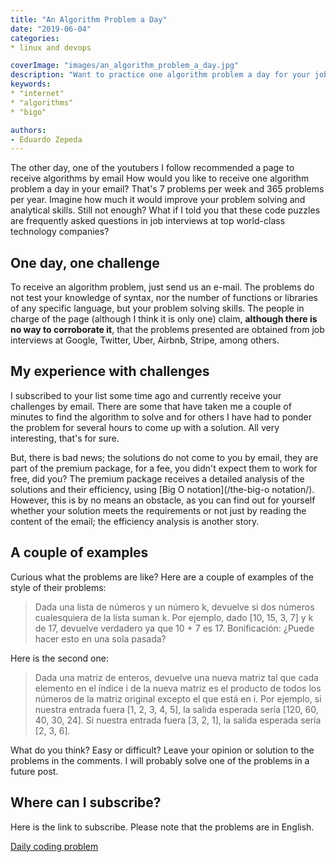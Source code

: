 ```yaml
---
title: "An Algorithm Problem a Day"
date: "2019-06-04"
categories:
* linux and devops

coverImage: "images/an_algorithm_problem_a_day.jpg"
description: "Want to practice one algorithm problem a day for your job interviews? Check out this free page to do it."
keywords:
* "internet"
* "algorithms"
* "bigo"

authors:
- Eduardo Zepeda
---
```


The other day, one of the youtubers I follow recommended a page to receive algorithms by email How would you like to receive one algorithm problem a day in your email? That's 7 problems per week and 365 problems per year. Imagine how much it would improve your problem solving and analytical skills. Still not enough? What if I told you that these code puzzles are frequently asked questions in job interviews at top world-class technology companies?

## One day, one challenge

To receive an algorithm problem, just send us an e-mail. The problems do not test your knowledge of syntax, nor the number of functions or libraries of any specific language, but your problem solving skills. The people in charge of the page (although I think it is only one) claim, **although there is no way to corroborate it**, that the problems presented are obtained from job interviews at Google, Twitter, Uber, Airbnb, Stripe, among others.

## My experience with challenges

I subscribed to your list some time ago and currently receive your challenges by email. There are some that have taken me a couple of minutes to find the algorithm to solve and for others I have had to ponder the problem for several hours to come up with a solution. All very interesting, that's for sure.

But, there is bad news; the solutions do not come to you by email, they are part of the premium package, for a fee, you didn't expect them to work for free, did you? The premium package receives a detailed analysis of the solutions and their efficiency, using [Big O notation](/the-big-o notation/). However, this is by no means an obstacle, as you can find out for yourself whether your solution meets the requirements or not just by reading the content of the email; the efficiency analysis is another story.

## A couple of examples

Curious what the problems are like? Here are a couple of examples of the style of their problems:

> Dada una lista de números y un número k, devuelve si dos números cualesquiera de la lista suman k.
> Por ejemplo, dado [10, 15, 3, 7] y k de 17, devuelve verdadero ya que 10 + 7 es 17.
> Bonificación: ¿Puede hacer esto en una sola pasada?

Here is the second one:

> Dada una matriz de enteros, devuelve una nueva matriz tal que cada elemento en el índice i de la nueva matriz es el producto de todos los números de la matriz original excepto el que está en i.
> Por ejemplo, si nuestra entrada fuera [1, 2, 3, 4, 5], la salida esperada sería [120, 60, 40, 30, 24]. Si nuestra entrada fuera [3, 2, 1], la salida esperada sería [2, 3, 6].

What do you think? Easy or difficult? Leave your opinion or solution to the problems in the comments. I will probably solve one of the problems in a future post.

## Where can I subscribe?

Here is the link to subscribe. Please note that the problems are in English.

[Daily coding problem](https://www.dailycodingproblem.com/)